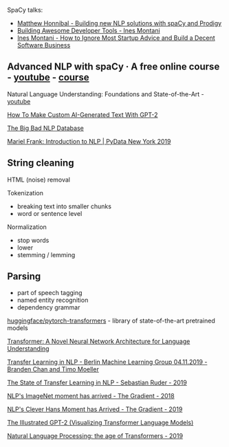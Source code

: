 SpaCy talks:
- [Matthew Honnibal - Building new NLP solutions with spaCy and Prodigy](https://www.youtube.com/watch?v=vrtTAeBLElw)
- [Building Awesome Developer Tools - Ines Montani](https://youtu.be/Ivb4AAuj5JY)
- [Ines Montani - How to Ignore Most Startup Advice and Build a Decent Software Business](https://youtu.be/74AsJ7RET20)

## Advanced NLP with spaCy · A free online course - [youtube](https://www.youtube.com/watch?v=THduWAnG97k) - [course](https://course.spacy.io/en/)

Natural Language Understanding: Foundations and State-of-the-Art - [youtube](https://youtu.be/mhHfnhh-pB4)

[How To Make Custom AI-Generated Text With GPT-2](https://minimaxir.com/2019/09/howto-gpt2/)

[The Big Bad NLP Database](https://datasets.quantumstat.com/)

[Mariel Frank: Introduction to NLP | PyData New York 2019](https://www.youtube.com/watch?v=tGzsVECHH4A)

## String cleaning

HTML (noise) removal

Tokenization
- breaking text into smaller chunks
- word or sentence level

Normalization
- stop words
- lower
- stemming / lemming

## Parsing
- part of speech tagging
- named entity recognition
- dependency grammar

[huggingface/pytorch-transformers](https://github.com/huggingface/pytorch-transformers) - library of state-of-the-art pretrained models

[Transformer: A Novel Neural Network Architecture for Language Understanding](https://ai.googleblog.com/2017/08/transformer-novel-neural-network.html)

[Transfer Learning in NLP - Berlin Machine Learning Group 04.11.2019 - Branden Chan and Timo Moeller](https://docs.google.com/presentation/d/1Qe7tDrd4Y-4C10kpIH-bm_yW70iqmA4LZpZxZNf-utw/edit#slide=id.p1)

[The State of Transfer Learning in NLP - Sebastian Ruder - 2019](https://ruder.io/state-of-transfer-learning-in-nlp/)

[NLP's ImageNet moment has arrived - The Gradient - 2018](https://thegradient.pub/nlp-imagenet/)

[NLP's Clever Hans Moment has Arrived - The Gradient - 2019](https://thegradient.pub/nlps-clever-hans-moment-has-arrived/)

[The Illustrated GPT-2 (Visualizing Transformer Language Models)](https://jalammar.github.io/illustrated-gpt2/)

[Natural Language Processing: the age of Transformers - 2019](https://blog.scaleway.com/2019/building-a-machine-reading-comprehension-system-using-the-latest-advances-in-deep-learning-for-nlp/)

